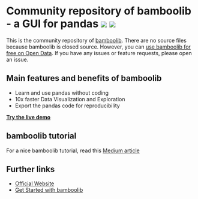 # Community repository of bamboolib - a GUI for pandas [![](https://img.shields.io/badge/python-3.6-blue.svg)](https://bamboolib.com) [![](https://img.shields.io/badge/python-3.7-orange.svg)](https://bamboolib.com)

This is the community repository of [bamboolib](https://bamboolib.com/). There are no source files because bamboolib is closed source. However, you can [use bamboolib for free on Open Data](https://bamboolib.com/get-started). If you have any issues or feature requests, please open an issue.


## Main features and benefits of bamboolib

- Learn and use pandas without coding
- 10x faster Data Visualization and Exploration
- Export the pandas code for reproducibility

__[Try the live demo](https://bamboolib.com/demo)__

## bamboolib tutorial

For a nice bamboolib tutorial, read this [Medium article](https://towardsdatascience.com/bamboolib-learn-and-use-pandas-without-coding-23a7d3a94e1b)

## Further links

- [Official Website](https://bamboolib.com/)
- [Get Started with bamboolib](https://bamboolib.com/get-started)
